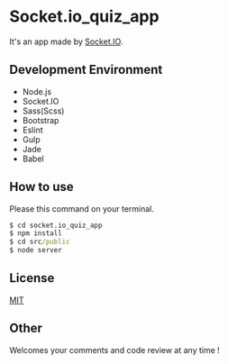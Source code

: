 # Socket.io_quiz_app
It's an app made by [Socket.IO](http://socket.io/).


## Development Environment
- Node.js
- Socket.IO
- Sass(Scss)
- Bootstrap
- Eslint
- Gulp
- Jade
- Babel


## How to use
Please this command on your terminal.

```cmd
$ cd socket.io_quiz_app
$ npm install
$ cd src/public
$ node server
```


## License
[MIT](LICENSE)


## Other
Welcomes your comments and code review at any time !
